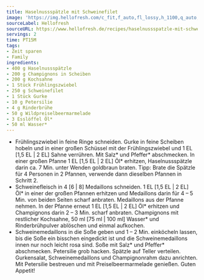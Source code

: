 ```yaml
---
title: Haselnussspätzle mit Schweinefilet
image: 'https://img.hellofresh.com/c_fit,f_auto,fl_lossy,h_1100,q_auto,w_2600/hellofresh_s3/image/haselnussspatzle-mit-schweinefilet-79e99e0c.jpg'
sourceLabel: Hellofresh
sourceURL: https://www.hellofresh.de/recipes/haselnussspatzle-mit-schweinefilet-61c0b600630db84e420bb4f0
servings: 2
time: PT15M
tags:
- Zeit sparen
- Family
ingredients:
- 400 g Haselnussspätzle
- 200 g Champignons in Scheiben
- 200 g Kochsahne
- 1 Stück Frühlingszwiebel
- 250 g Schweinefilet
- 1 Stück Gurke
- 10 g Petersilie
- 4 g Rinderbrühe
- 50 g Wildpreiselbeermarmelade
- 3 Esslöffel Öl*
- 50 ml Wasser*
---
```


- Frühlingszwiebel in feine Ringe schneiden. Gurke in feine Scheiben hobeln und in einer großen Schüssel mit der Frühlingszwiebel und 1 EL [1,5 EL | 2 EL] Sahne verrühren. Mit Salz\* und Pfeffer\* abschmecken. In einer großen Pfanne 1 EL [1,5 EL | 2 EL] Öl\* erhitzen, Haselnussspätzle darin ca. 7 Min. unter Wenden goldbraun braten. Tipp: Brate die Spätzle für 4 Personen in 2 Pfannen, verwende dann dieselben Pfannen in Schritt 2.
- Schweinefleisch in 4 [6 | 8] Medaillons schneiden. 1 EL [1,5 EL | 2 EL] Öl\* in einer der großen Pfannen erhitzen und Medaillons darin für 4 – 5 Min. von beiden Seiten scharf anbraten. Medaillons aus der Pfanne nehmen. In der Pfanne erneut 1 EL [1,5 EL | 2 EL] Öl\* erhitzen und Champignons darin 2 – 3 Min. scharf anbraten. Champignons mit restlicher Kochsahne, 50 ml [75 ml | 100 ml] Wasser\* und Rinderbrühpulver ablöschen und einmal aufkochen.
- Schweinemedaillons in die Soße geben und 1 – 2 Min. einköcheln lassen, bis die Soße ein bisschen eingedickt ist und die Schweinemedaillons innen nur noch leicht rosa sind. Soße mit Salz\* und Pfeffer\* abschmecken. Petersilie grob hacken. Spätzle auf Teller verteilen. Gurkensalat, Schweinemedaillons und Champignonrahm dazu anrichten. Mit Petersilie bestreuen und mit Preiselbeermarmelade genießen. Guten Appetit!

